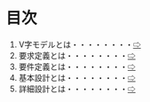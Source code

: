 # 目次

1. V字モデルとは・・・・・・・・[⇨](./V%E5%AD%97%E3%83%A2%E3%83%87%E3%83%AB.md)
1. 要求定義とは・・・・・・・・[⇨](./%E8%A6%81%E6%B1%82%E5%AE%9A%E7%BE%A9.md)
1. 要件定義とは・・・・・・・・[⇨](./%E8%A6%81%E4%BB%B6%E5%AE%9A%E7%BE%A9.md)
1. 基本設計とは・・・・・・・・[⇨](./%E5%9F%BA%E6%9C%AC%E8%A8%AD%E8%A8%88.md)
1. 詳細設計とは・・・・・・・・[⇨](./%E8%A9%B3%E7%B4%B0%E8%A8%AD%E8%A8%88.md)
